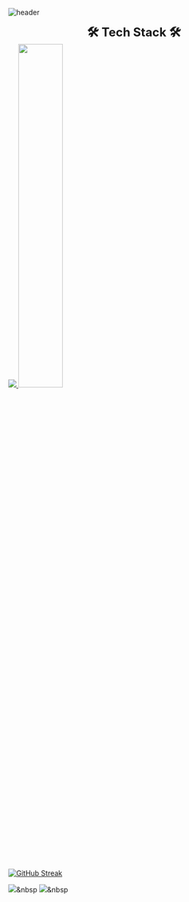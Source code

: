 ![header](https://capsule-render.vercel.app/api?type=waving&color=black&height=250&section=header&text=SeongKook%20GitHub&fontSize=70&animation=scaleIn&fontColor=FFFFFF)

<div align="center" style="font-size: 24px; font-weight: bold;">
🛠 Tech Stack 🛠
</div>

<a href="s">
  <img src="https://github-readme-stats.vercel.app/api/top-langs/?username=SeongKookKIM&exclude_repo=SeongKookKIM.github.io&layout=compact&theme=tokyonight" />
</a>
<a href="s">
  <img src="https://github-readme-stats.vercel.app/api?username=SeongKookKIM&theme=tokyonight&show_icons=true" width="42%" />
</a>

[![GitHub Streak](https://github-readme-streak-stats.herokuapp.com/?user=SeongKookKIM&theme=tokyonight)](https://git.io/streak-stats)

<img src="https://img.shields.io/badge/로고이름-색상코드?style=flat&logo=로고이름&logoColor=white"/></a>&nbsp
<img src="https://img.shields.io/badge/Java-007396?style=flat&logo=Java&logoColor=white"/></a>&nbsp
